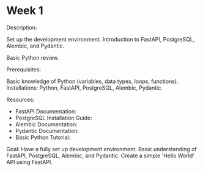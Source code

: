 # Week 1

Description:

Set up the development environment. Introduction to FastAPI, PostgreSQL, Alembic, and Pydantic.

Basic Python review.

Prerequisites:

Basic knowledge of Python (variables, data types, loops, functions). Installations: Python, FastAPI,
PostgreSQL, Alembic, Pydantic.

Resources:

- FastAPI Documentation: [](https://fastapi.tiangolo.com/)
- PostgreSQL Installation Guide: [](https://www.postgresql.org/download/)
- Alembic Documentation: [](https://alembic.sqlalchemy.org/en/latest/)
- Pydantic Documentation: [](https://pydantic-docs.helpmanual.io/)
- Basic Python Tutorial: [](https://docs.python.org/3/tutorial/)

Goal:
Have a fully set up development environment. Basic understanding of FastAPI, PostgreSQL,
Alembic, and Pydantic. Create a simple 'Hello World' API using FastAPI.
